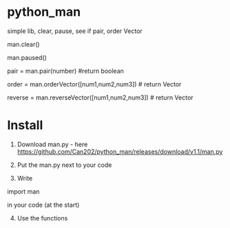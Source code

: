 # python_man
simple lib, clear, pause, see if pair, order Vector

man.clear()

man.paused()

pair = man.pair(number) #return boolean

order = man.orderVector([num1,num2,num3]) # return Vector

reverse = man.reverseVector([num1,num2,num3]) # return Vector

# Install

1. Download man.py - here https://github.com/Can202/python_man/releases/download/v1.1/man.py

2. Put the man.py next to your code

3. Write 

  import man

  in your code (at the start)

4. Use the functions

